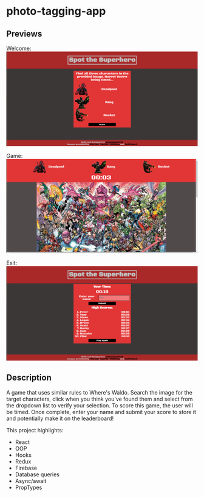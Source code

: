 # photo-tagging-app

## Previews

Welcome:
![Alt text](./src/images/welcome.png)

Game:
![Alt text](./src/images/game.png)

Exit:
![Alt text](./src/images/exit.png)

## Description

A game that uses similar rules to Where's Waldo. Search the image for the target characters, click when you think you've found them and select from the dropdown list to verify your selection. To score this game, the user will be timed. Once complete, enter your name and submit your score to store it and potentially make it on the leaderboard!

This project highlights:

- React
- OOP
- Hooks
- Redux
- Firebase
- Database queries
- Async/await
- PropTypes

